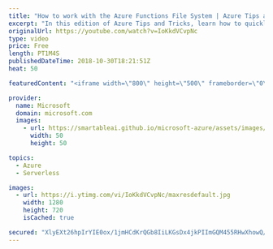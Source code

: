 ```yaml
---
title: "How to work with the Azure Functions File System | Azure Tips and Tricks"
excerpt: "In this edition of Azure Tips and Tricks, learn how to quickly rename Azure functions using the Azure Portal Console. Working with the Azure Functions File System, you can easily rename your functions using the command line.      For more tips and tricks, visit: http://azuredev.tips/  Get started with"
originalUrl: https://youtube.com/watch?v=IoKkdVCvpNc
type: video
price: Free
length: PT1M4S
publishedDateTime: 2018-10-30T18:21:51Z
heat: 50

featuredContent: "<iframe width=\"800\" height=\"500\" frameborder=\"0\" src=\"https://www.youtube.com/embed/IoKkdVCvpNc\" allow=\"accelerometer; autoplay; encrypted-media; gyroscope; picture-in-picture\" allowfullscreen></iframe>"

provider:
  name: Microsoft
  domain: microsoft.com
  images:
    - url: https://smartableai.github.io/microsoft-azure/assets/images/organizations/microsoft.com-50x50.jpg
      width: 50
      height: 50

topics:
  - Azure
  - Serverless

images:
  - url: https://i.ytimg.com/vi/IoKkdVCvpNc/maxresdefault.jpg
    width: 1280
    height: 720
    isCached: true

secured: "XlyEXt26hpIrYIE0ox/1jmHCdKrQGb8IiLKGsDx4jkPIImGQM455RHwXhowQ/nOZI33U74IaDemEGdTgAqTGkZvc8nwN1nyv4UU6I6NITaFKos+RZqEmB5ENBAgz5oG2MXkZjedvPLDtzOGpjcVMVWz5ep3/EmI3R2yDSoI3yqa3dTkF0qG1wpXsoxsFMrbPKqcmOgMgZJhMAONZPKnSAhQ5l6eafrxDLQ6lmtGqgEhorhqyB6eCfwJ+1QyTV8oo2k5hblTy3c5FwPf9InFAWofpuSPo2k8WTyDiIsnzsWie1JD+N/uobegKrv6XLzfuZSOMlSaZ6kjWxhCJgDosN1JlvM6O/7fWgSXHMTUgZyGp5N5XAZrcJKL4qMJEHoG1SND+hDCq/DF07sYyZm58gCFsPhoTY7ZVWBtmiEhNCV8=;0frONeVNCYRu6yp48mT52Q=="
---
```


